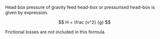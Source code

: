 
Head box pressure of gravity feed head-box or pressurised head-box is given by expression.  

$$ 
H = \frac {v^2} {g} 
$$



Frictional losses are not included in this formula.